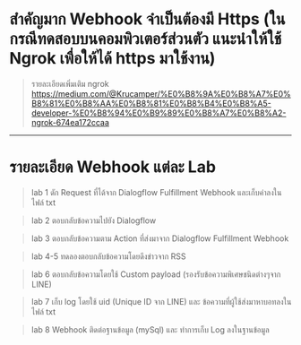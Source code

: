 # สำคัญมาก Webhook จำเป็นต้องมี Https (ในกรณีทดสอบบนคอมพิวเตอร์ส่วนตัว แนะนำให้ใช้ Ngrok เพื่อให้ได้ https มาใช้งาน)

> รายละเอียดเพิ่มเติม ngrok https://medium.com/@Krucamper/%E0%B8%9A%E0%B8%A7%E0%B8%81%E0%B8%AA%E0%B8%81%E0%B8%B4%E0%B8%A5-developer-%E0%B8%94%E0%B9%89%E0%B8%A7%E0%B8%A2-ngrok-674ea172ccaa
---------------------------------------------------------------------

# รายละเอียด Webhook แต่ละ Lab

> lab 1 ดัก Request ที่ได้จาก Dialogflow Fulfillment Webhook และเก็บค่าลงในไฟล์ txt

> lab 2 ตอบกลับข้อความไปยัง Dialogflow

> lab 3 ตอบกลับข้อความตาม Action ที่ส่งมาจาก Dialogflow Fulfillment Webhook

> lab 4-5 ทดลองตอบกลับข้อความโดยดึงข่าวจาก RSS 

> lab 6 ตอบกลับข้อความโดยใช้ Custom payload (รองรับข้อความพิเศษชนิดต่างๆจาก LINE)

> lab 7 เก็บ log โดยใช้ uid (Unique ID จาก LINE) และ ข้อความที่ผู้ใช้ส่งมาหาบอทลงในไฟล์ txt

> lab 8 Webhook ติดต่อฐานข้อมูล (mySql) และ ทำการเก็บ Log ลงในฐานข้อมูล
